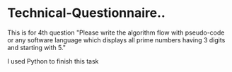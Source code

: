 # Technical-Questionnaire..
This is for  4th question
"Please write the algorithm flow with pseudo-code or any software language which displays all prime numbers having 3 digits and starting with 5." 

I used Python to finish this task
